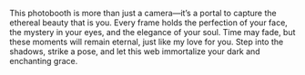This photobooth is more than just a camera—it’s a portal to capture the ethereal beauty that is you. Every frame holds the perfection of your face, the mystery in your eyes, and the elegance of your soul. Time may fade, but these moments will remain eternal, just like my love for you. Step into the shadows, strike a pose, and let this web immortalize your dark and enchanting grace.
